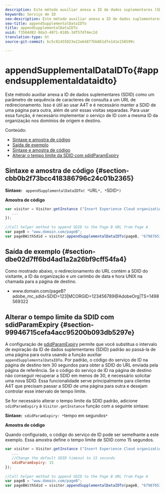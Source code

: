 ```yaml
---
description: Este método auxiliar anexa a ID de dados suplementares (SDID) como um parâmetro de sequência de caracteres de consulta a um URL de redirecionamento. Isso é útil ao usar A4T e é necessário manter a SDID de uma página para outra, além de unir essas visitas separadas. Para usar essa função, é necessário implementar o serviço de ID com a mesma ID da organização nos domínios de origem e destino.
keywords: Serviço de ID
seo-description: Este método auxiliar anexa a ID de dados suplementares (SDID) como um parâmetro de sequência de caracteres de consulta a um URL de redirecionamento. Isso é útil ao usar A4T e é necessário manter a SDID de uma página para outra, além de unir essas visitas separadas. Para usar essa função, é necessário implementar o serviço de ID com a mesma ID da organização nos domínios de origem e destino.
seo-title: appendSupplementalDataIDTo
title: appendSupplementalDataIDTo
uuid: f3504d82-8da3-4971-818b-3df57df4ec2d
translation-type: ht
source-git-commit: bc5c81455023e22e64877bb861dfe141e158599c

---
```



# appendSupplementalDataIDTo{#appendsupplementaldataidto}

Este método auxiliar anexa a ID de dados suplementares (SDID) como um parâmetro de sequência de caracteres de consulta a um URL de redirecionamento. Isso é útil ao usar A4T e é necessário manter a SDID de uma página para outra, além de unir essas visitas separadas. Para usar essa função, é necessário implementar o serviço de ID com a mesma ID da organização nos domínios de origem e destino.

Conteúdo:

<ul class="simplelist"> 
 <li> <a href="../../library/get-set/appendsupplementaldataidto.md#section-cbb0b2f73bcc418386796c24c01b2365" format="dita" scope="local"> Sintaxe e amostra de código </a> </li> 
 <li> <a href="../../library/get-set/appendsupplementaldataidto.md#section-dbe02d7ff6bd4ad1a2a26bf9cff54fa4" format="dita" scope="local"> Saída de exemplo </a> </li> 
 <li> <a href="../../library/get-set/appendsupplementaldataidto.md#section-cbb0b2f73bcc418386796c24c01b2365" format="dita" scope="local"> Sintaxe e amostra de código </a> </li> 
 <li> <a href="../../library/get-set/appendsupplementaldataidto.md#section-99946715cefa4acc95200b093db5297e" format="dita" scope="local"> Alterar o tempo limite da SDID com sdidParamExpiry </a> </li> 
</ul>

## Sintaxe e amostra de código {#section-cbb0b2f73bcc418386796c24c01b2365}

**Sintaxe:** ` appendSupplementalDataIDTo( *`URL`*, *`SDID`*)`

**Amostra de código**

```js
var visitor = Visitor.getInstance ("Insert Experience Cloud organization ID here",{ 
   ... 
}); 
 
//Call helper method to append SDID to the Page B URL from Page A 
var pageB = "www.domain.com/pageB"; 
var pageBWithSdid = visitor.appendSupplementalDataIDTo(pageB, "67987653465787219");
```

## Saída de exemplo {#section-dbe02d7ff6bd4ad1a2a26bf9cff54fa4}

Como mostrado abaixo, o redirecionamento do URL contém a SDID do visitante, a ID da organização e um carimbo de data e hora UNIX na chamada para a página de destino.

<ul class="simplelist"> 
 <li> <span class="codeph"> www.domain.com/pageB?adobe_mc_sdid=SDID=123|MCORGID=123456789@AdobeOrg|TS=1498569322 </span> </li> 
</ul>

## Alterar o tempo limite da SDID com sdidParamExpiry {#section-99946715cefa4acc95200b093db5297e}

A configuração de [sdidParamExpiry](../../library/function-vars/sdidparamexpiry.md#reference-cef3fd03c43b4772b2422e220b40a458) permite que você substitua o intervalo de expiração da ID de dados suplementares (SDID) padrão ao passá-la de uma página para outra usando a função auxiliar `appendSupplementalDataIDTo`. Por padrão, o código do serviço de ID na página de destino tem 30 segundos para obter a SDID do URL enviada pela página de referência. Se o código do serviço de ID na página de destino não conseguir recuperar a SDID em menos de 30, é necessário solicitar uma nova SDID. Essa funcionalidade serve principalmente para clientes A4T que precisam passar a SDID de uma página para outra e desejam controlar esse intervalo de tempo limite.

Se for necessário alterar o tempo limite da SDID padrão, adicione `sdidParamExpiry` à `Visitor.getInstance` função com a seguinte sintaxe:

**Sintaxe:**` sdidParamExpiry: *`tempo em segundos`*`

**Amostra de código**

Quando configurado, o código do serviço de ID pode ser semelhante a este exemplo. Essa amostra define o tempo limite de SDID como 15 segundos.

```js
var visitor = Visitor.getInstance ("Insert Experience Cloud organization ID here",{ 
   ... 
   //Change the default SDID timeout to 15 seconds 
   sdidParamExpiry: 15 
}); 
 
//Call helper method to append SDID to the Page B URL from Page A 
var pageB = "www.domain.com/pageB"; 
var pageBWithSdid = visitor.appendSupplementalDataIDTo(pageB, "67987653465787219"); 
```


